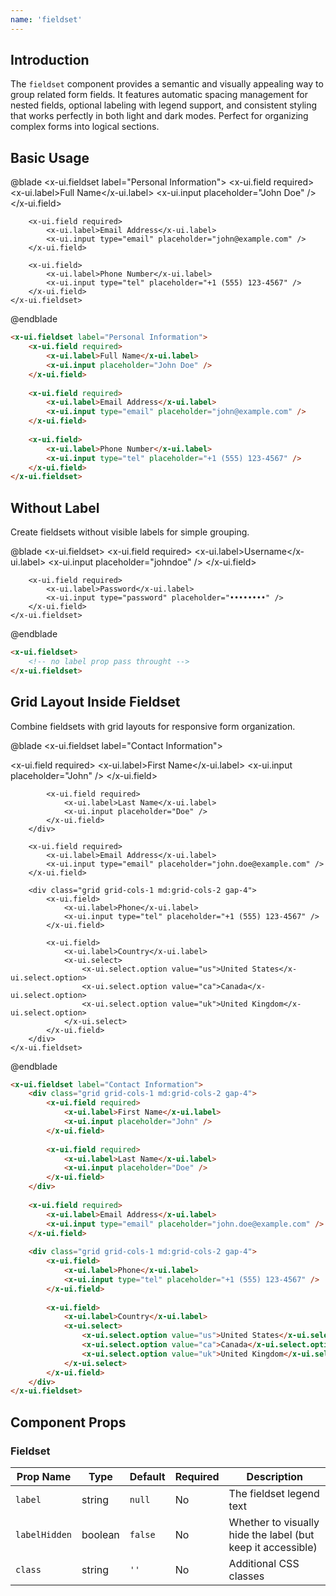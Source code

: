 ```yaml
---
name: 'fieldset'
---
```


## Introduction

The `fieldset` component provides a semantic and visually appealing way to group related form fields. It features automatic spacing management for nested fields, optional labeling with legend support, and consistent styling that works perfectly in both light and dark modes. Perfect for organizing complex forms into logical sections.

## Basic Usage

@blade
<x-demo>
    <x-ui.fieldset label="Personal Information">
        <x-ui.field required>
            <x-ui.label>Full Name</x-ui.label>
            <x-ui.input placeholder="John Doe" />
        </x-ui.field>
        
        <x-ui.field required>
            <x-ui.label>Email Address</x-ui.label>
            <x-ui.input type="email" placeholder="john@example.com" />
        </x-ui.field>
        
        <x-ui.field>
            <x-ui.label>Phone Number</x-ui.label>
            <x-ui.input type="tel" placeholder="+1 (555) 123-4567" />
        </x-ui.field>
    </x-ui.fieldset>
</x-demo>
@endblade

```html
<x-ui.fieldset label="Personal Information">
    <x-ui.field required>
        <x-ui.label>Full Name</x-ui.label>
        <x-ui.input placeholder="John Doe" />
    </x-ui.field>
    
    <x-ui.field required>
        <x-ui.label>Email Address</x-ui.label>
        <x-ui.input type="email" placeholder="john@example.com" />
    </x-ui.field>
    
    <x-ui.field>
        <x-ui.label>Phone Number</x-ui.label>
        <x-ui.input type="tel" placeholder="+1 (555) 123-4567" />
    </x-ui.field>
</x-ui.fieldset>
```

## Without Label

Create fieldsets without visible labels for simple grouping.

@blade
<x-demo>
    <x-ui.fieldset>
        <x-ui.field required>
            <x-ui.label>Username</x-ui.label>
            <x-ui.input placeholder="johndoe" />
        </x-ui.field>
        
        <x-ui.field required>
            <x-ui.label>Password</x-ui.label>
            <x-ui.input type="password" placeholder="••••••••" />
        </x-ui.field>
    </x-ui.fieldset>
</x-demo>
@endblade

```html
<x-ui.fieldset>
    <!-- no label prop pass throught -->
</x-ui.fieldset>
```

## Grid Layout Inside Fieldset

Combine fieldsets with grid layouts for responsive form organization.

@blade
<x-demo>
    <x-ui.fieldset label="Contact Information">
        <div class="grid grid-cols-1 md:grid-cols-2 gap-4">
            <x-ui.field required>
                <x-ui.label>First Name</x-ui.label>
                <x-ui.input placeholder="John" />
            </x-ui.field>
            
            <x-ui.field required>
                <x-ui.label>Last Name</x-ui.label>
                <x-ui.input placeholder="Doe" />
            </x-ui.field>
        </div>
        
        <x-ui.field required>
            <x-ui.label>Email Address</x-ui.label>
            <x-ui.input type="email" placeholder="john.doe@example.com" />
        </x-ui.field>
        
        <div class="grid grid-cols-1 md:grid-cols-2 gap-4">
            <x-ui.field>
                <x-ui.label>Phone</x-ui.label>
                <x-ui.input type="tel" placeholder="+1 (555) 123-4567" />
            </x-ui.field>
            
            <x-ui.field>
                <x-ui.label>Country</x-ui.label>
                <x-ui.select>
                    <x-ui.select.option value="us">United States</x-ui.select.option>
                    <x-ui.select.option value="ca">Canada</x-ui.select.option>
                    <x-ui.select.option value="uk">United Kingdom</x-ui.select.option>
                </x-ui.select>
            </x-ui.field>
        </div>
    </x-ui.fieldset>
</x-demo>
@endblade

```html
<x-ui.fieldset label="Contact Information">
    <div class="grid grid-cols-1 md:grid-cols-2 gap-4">
        <x-ui.field required>
            <x-ui.label>First Name</x-ui.label>
            <x-ui.input placeholder="John" />
        </x-ui.field>
        
        <x-ui.field required>
            <x-ui.label>Last Name</x-ui.label>
            <x-ui.input placeholder="Doe" />
        </x-ui.field>
    </div>
    
    <x-ui.field required>
        <x-ui.label>Email Address</x-ui.label>
        <x-ui.input type="email" placeholder="john.doe@example.com" />
    </x-ui.field>
    
    <div class="grid grid-cols-1 md:grid-cols-2 gap-4">
        <x-ui.field>
            <x-ui.label>Phone</x-ui.label>
            <x-ui.input type="tel" placeholder="+1 (555) 123-4567" />
        </x-ui.field>
        
        <x-ui.field>
            <x-ui.label>Country</x-ui.label>
            <x-ui.select>
                <x-ui.select.option value="us">United States</x-ui.select.option>
                <x-ui.select.option value="ca">Canada</x-ui.select.option>
                <x-ui.select.option value="uk">United Kingdom</x-ui.select.option>
            </x-ui.select>
        </x-ui.field>
    </div>
</x-ui.fieldset>
```

## Component Props

### Fieldset

| Prop Name | Type | Default | Required | Description |
|-----------|------|---------|----------|-------------|
| `label` | string | `null` | No | The fieldset legend text |
| `labelHidden` | boolean | `false` | No | Whether to visually hide the label (but keep it accessible) |
| `class` | string | `''` | No | Additional CSS classes |


